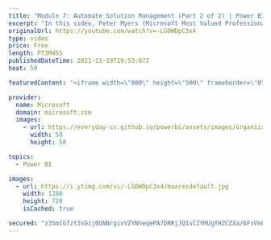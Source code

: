 ```yaml
---
title: "Module 7: Automate Solution Management (Part 2 of 2) | Power BI Developer in a Day"
excerpt: "In this video, Peter Myers (Microsoft Most Valued Professional, and course developer) demonstrates how to use PowerShell scripts to automate solution management. It is video 19 of 21.  The Power BI Developer in a Day online course empowers you as an app developer with the technical knowledge required"
originalUrl: https://youtube.com/watch?v=-LGOWDpC3x4
type: video
price: Free
length: PT3M45S
publishedDateTime: 2021-11-19T19:53:07Z
heat: 50

featuredContent: "<iframe width=\"800\" height=\"500\" frameborder=\"0\" src=\"https://www.youtube.com/embed/-LGOWDpC3x4\" allow=\"accelerometer; autoplay; encrypted-media; gyroscope; picture-in-picture\" allowfullscreen></iframe>"

provider:
  name: Microsoft
  domain: microsoft.com
  images:
    - url: https://everyday-cc.github.io/powerbi/assets/images/organizations/microsoft.com-50x50.jpg
      width: 50
      height: 50

topics:
  - Power BI

images:
  - url: https://i.ytimg.com/vi/-LGOWDpC3x4/maxresdefault.jpg
    width: 1280
    height: 720
    isCached: true

secured: "z35mIGfzt3sGzj0GNNrgisVZYNheqePA7DRRjJQ1ulZYMUgYHZCZXa/6FsVmLzq/scNKbdKAMkg806sYcxd5ZHqgPFsav18Y8aoRC6G2iP+Gm47oOx+zs+oweYvtrjqOrZp7gedtj7ofzlUlsL2Islmj/9VtuyuKOkVwSoF9FRCHeuLe/srabirYvY5GRNXjiNFEmUWye9/gINt+F7ClyZVHJY9CgV/ZG1v+/AvqaS4mz963cPnLZTF9yF6XeQKE8iYJ4uvJGQ7Ml0eAsZALTbpYO4qFgn6NfE/wDDfab+sg6RSLIrFPdXyhY8ZV2+mQ/+QGYAeg9RnSGBcHP5Gejk25WdNJKJbTZ6MGADaGnzBxwcxb7I+C//tibCVJpoQvT1x3fnqG/vLWSNtAQdHYvVJrXEMDT5+3Maf1WWqoqac=;nmuYwtysDf1kuEPQEEYUEQ=="
---
```


